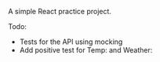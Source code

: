 A simple React practice project.




Todo:
- Tests for the API using mocking
- Add positive test for Temp: and Weather: